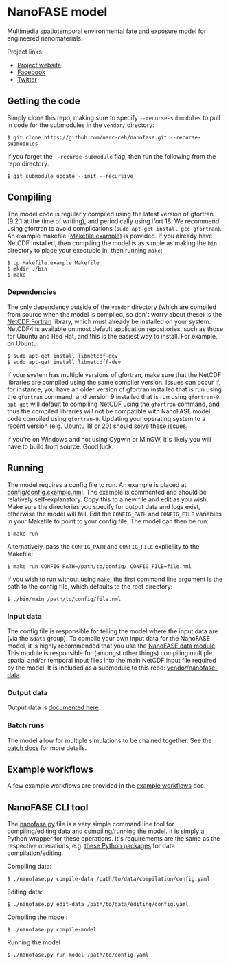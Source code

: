 # NanoFASE model

Multimedia spatiotemporal environmental fate and exposure model for engineered nanomaterials.

Project links:
 - [Project website](http://nanofase.eu/)
 - [Facebook](https://www.facebook.com/nanofase/)
 - [Twitter](https://twitter.com/NanoFASE_EU)

## Getting the code

Simply clone this repo, making sure to specify `--recurse-submodules` to pull in code for the submodules in the `vendor/` directory:

```shell
$ git clone https://github.com/nerc-ceh/nanofase.git --recurse-submodules
```

If you forget the `--recurse-submodule` flag, then run the following from the repo directory:

```shell
$ git submodule update --init --recursive
```

## Compiling

The model code is regularly compiled using the latest version of gfortran (9.2.1 at the time of writing), and periodically using ifort 18. We recommend using gfortran to avoid complications (`sudo apt-get install gcc gfortran`). An example makefile ([Makefile.example](./Makefile.example)) is provided. If you already have NetCDF installed, then compiling the model is as simple as making the `bin` directory to place your exectuble in, then running `make`:

```shell
$ cp Makefile.example Makefile
$ mkdir ./bin
$ make
```

### Dependencies

The only dependency outside of the `vendor` directory (which are compiled from source when the model is compiled, so don't worry about these) is the [NetCDF Fortran](https://www.unidata.ucar.edu/software/netcdf/docs/building_netcdf_fortran.html) library, which must already be installed on your system. NetCDF4 is available on most default application repositories, such as those for Ubuntu and Red Hat, and this is the easiest way to install. For example, on Ubuntu:

```shell
$ sudo apt-get install libnetcdf-dev
$ sudo apt-get install libnetcdff-dev
```

If your system has multiple versions of gfortran, make sure that the NetCDF libraries are compiled using the same compiler version. Issues can occur if, for instance, you have an older version of gfortran installed that is run using the `gfortran` command, and version 9 installed that is run using `gfortran-9`. `apt-get` will default to compiling NetCDF using the `gfortran` command, and thus the compiled libraries will not be compatible with NanoFASE model code compiled using `gfortran-9`. Updating your operating system to a recent version (e.g. Ubuntu 18 or 20) should solve these issues.

If you're on Windows and not using Cygwin or MinGW, it's likely you will have to build from source. Good luck.

## Running

The model requires a config file to run. An example is placed at [config/config.example.nml](./config/config.example.nml). The example is commented and should be relatively self-explanatory. Copy this to a new file and edit as you wish. Make sure the directories you specify for output data and logs exist, otherwise the model will fail. Edit the `CONFIG_PATH` and `CONFIG_FILE` variables in your Makefile to point to your config file. The model can then be run:

```shell
$ make run
```

Alternatively, pass the `CONFIG_PATH` and `CONFIG_FILE` explicility to the Makefile:

```shell
$ make run CONFIG_PATH=/path/to/config/ CONFIG_FILE=file.nml
```

If you wish to run without using `make`, the first command line argument is the path to the config file, which defaults to the root directory:

```shell
$ ./bin/main /path/to/config/file.nml
```

### Input data

The config file is responsible for telling the model where the input data are (via the `&data` group). To compile your own input data for the NanoFASE model, it is highly recommended that you use the [NanoFASE data module](https://github.com/NERC-CEH/nanofase-data). This module is responsible for (amongst other things) compiling multiple spatial and/or temporal input files into the main NetCDF input file required by the model. It is included as a submodule to this repo: [vendor/nanofase-data](./vendor/nanofase-data).

### Output data

Output data is [documented here](./doc/output.md).

### Batch runs

The model allow for multiple simulations to be chained together. See the [batch docs](./doc/batch.md) for more details.

## Example workflows

A few example workflows are provided in the [example workflows](./doc/example-workflows.md) doc.

## NanoFASE CLI tool

The [nanofase.py](./nanofase.py) file is a very simple command line tool for compiling/editing data and compiling/running the model. It is simply a Python wrapper for these operations. It's requirements are the same as the respective operations, e.g. [these Python packages](https://github.com/NERC-CEH/nanofase-data/blob/develop/environment.yaml) for data compilation/editing.

Compiling data:

```shell
$ ./nanofase.py compile-data /path/to/data/compilation/config.yaml
```

Editing data:

```shell
$ ./nanofase.py edit-data /path/to/data/editing/config.yaml
```

Compiling the model:

```shell
$ ./nanofase.py compile-model
```

Running the model

```shell
$ ./nanofase.py run-model /path/to/config.yaml
```
